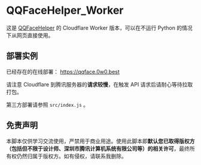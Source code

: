 # QQFaceHelper_Worker

这是 [QQFaceHelper](https://github.com/abc1763613206/QQFaceHelper) 的 Cloudflare Worker 版本，可以在不运行 Python 的情况下从网页直接使用。


## 部署实例
已经存在的在线部署： <https://qqface.0w0.best>     

请注意 Cloudflare 到腾讯服务器的**请求较慢**，在触发 API 请求后请耐心等待拉取打包。

第三方部署请参照 `src/index.js` 。

## 免责声明
本脚本仅供学习交流使用，严禁用于商业用途。使用此脚本即**默认您已取得版权方（包括但不限于设计师、深圳市腾讯计算机系统有限公司等）的相关许可**，最终所有权仍然归属于版权方。如有侵权，请联系我删除。

